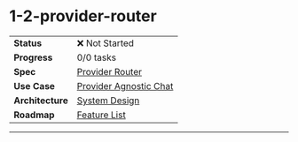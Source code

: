 # 1-2-provider-router

| | |
|---|---|
| **Status** | ❌ Not Started |
| **Progress** | 0/0 tasks |
| **Spec** | [Provider Router](../../../../../products/anygpt/specs/README.md#provider-router) |
| **Use Case** | [Provider Agnostic Chat](../../../../../products/anygpt/cases/provider-agnostic-chat.md) |
| **Architecture** | [System Design](../../architecture.md) |
| **Roadmap** | [Feature List](../../roadmap.md) |

---


